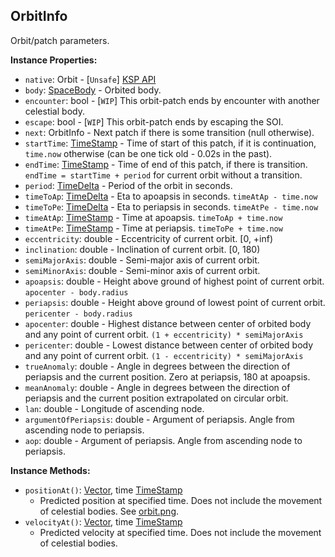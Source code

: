 ## OrbitInfo

Orbit/patch parameters.


**Instance Properties:**
- `native`: Orbit - \[`Unsafe`\] [KSP API](https://kerbalspaceprogram.com/api/class_orbit.html)
- `body`: [SpaceBody](SpaceBody.md) - Orbited body.
- `encounter`: bool - \[`WIP`\] This orbit-patch ends by encounter with another celestial body.
- `escape`: bool - \[`WIP`\] This orbit-patch ends by escaping the SOI.
- `next`: OrbitInfo - Next patch if there is some transition (null otherwise).
- `startTime`: [TimeStamp](TimeStamp.md) - Time of start of this patch, if it is continuation, `time.now` otherwise (can be one tick old - 0.02s in the past).
- `endTime`: [TimeStamp](TimeStamp.md) - Time of end of this patch, if there is transition. `endTime = startTime + period` for current orbit without a transition.
- `period`: [TimeDelta](TimeDelta.md) - Period of the orbit in seconds.
- `timeToAp`: [TimeDelta](TimeDelta.md) - Eta to apoapsis in seconds. `timeAtAp - time.now`
- `timeToPe`: [TimeDelta](TimeDelta.md) - Eta to periapsis in seconds. `timeAtPe - time.now`
- `timeAtAp`: [TimeStamp](TimeStamp.md) - Time at apoapsis. `timeToAp + time.now`
- `timeAtPe`: [TimeStamp](TimeStamp.md) - Time at periapsis. `timeToPe + time.now`
- `eccentricity`: double - Eccentricity of current orbit. \[0, +inf)
- `inclination`: double - Inclination of current orbit. \[0, 180)
- `semiMajorAxis`: double - Semi-major axis of current orbit.
- `semiMinorAxis`: double - Semi-minor axis of current orbit.
- `apoapsis`: double - Height above ground of highest point of current orbit. `apocenter - body.radius`
- `periapsis`: double - Height above ground of lowest point of current orbit. `pericenter - body.radius`
- `apocenter`: double - Highest distance between center of orbited body and any point of current orbit. `(1 + eccentricity) * semiMajorAxis`
- `pericenter`: double - Lowest distance between center of orbited body and any point of current orbit. `(1 - eccentricity) * semiMajorAxis`
- `trueAnomaly`: double - Angle in degrees between the direction of periapsis and the current position. Zero at periapsis, 180 at apoapsis.
- `meanAnomaly`: double - Angle in degrees between the direction of periapsis and the current position extrapolated on circular orbit.
- `lan`: double - Longitude of ascending node.
- `argumentOfPeriapsis`: double - Argument of periapsis. Angle from ascending node to periapsis.
- `aop`: double - Argument of periapsis. Angle from ascending node to periapsis.

**Instance Methods:**
- `positionAt()`: [Vector](Vector.md), time [TimeStamp](TimeStamp.md)
  - Predicted position at specified time. Does not include the movement of celestial bodies. See [orbit.png](orbit.png).
- `velocityAt()`: [Vector](Vector.md), time [TimeStamp](TimeStamp.md)
  - Predicted velocity at specified time. Does not include the movement of celestial bodies.
